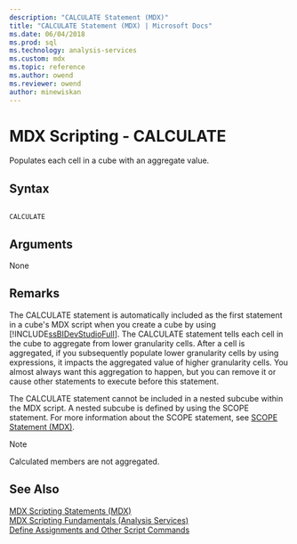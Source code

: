 ```yaml
---
description: "CALCULATE Statement (MDX)"
title: "CALCULATE Statement (MDX) | Microsoft Docs"
ms.date: 06/04/2018
ms.prod: sql
ms.technology: analysis-services
ms.custom: mdx
ms.topic: reference
ms.author: owend
ms.reviewer: owend
author: minewiskan
---
```

# MDX Scripting - CALCULATE


  Populates each cell in a cube with an aggregate value.  
  
## Syntax  
  
```  
  
CALCULATE  
```  
  
## Arguments  
 None  
  
## Remarks  
 The CALCULATE statement is automatically included as the first statement in a cube's MDX script when you create a cube by using [!INCLUDE[ssBIDevStudioFull](../includes/ssbidevstudiofull-md.md)]. The CALCULATE statement tells each cell in the cube to aggregate from lower granularity cells. After a cell is aggregated, if you subsequently populate lower granularity cells by using expressions, it impacts the aggregated value of higher granularity cells. You almost always want this aggregation to happen, but you can remove it or cause other statements to execute before this statement.  
  
 The CALCULATE statement cannot be included in a nested subcube within the MDX script. A nested subcube is defined by using the SCOPE statement. For more information about the SCOPE statement, see [SCOPE Statement &#40;MDX&#41;](../mdx/mdx-scripting-scope.md).  
  
> [!NOTE]  
>  Calculated members are not aggregated.  
  
## See Also  
 [MDX Scripting Statements &#40;MDX&#41;](../mdx/mdx-scripting-statements-mdx.md)   
 [MDX Scripting Fundamentals &#40;Analysis Services&#41;](https://docs.microsoft.com/analysis-services/multidimensional-models/mdx/mdx-scripting-fundamentals-analysis-services)   
 [Define Assignments and Other Script Commands](https://docs.microsoft.com/analysis-services/multidimensional-models/define-assignments-and-other-script-commands)  
  
  

